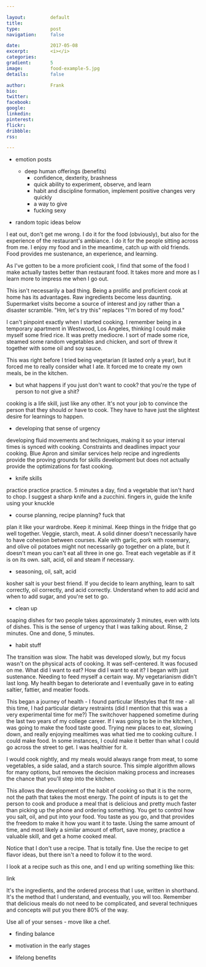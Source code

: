 ```yaml
---

layout:         default
title:          
type:           post
navigation:     false

date:           2017-05-08
excerpt:        <i></i>
categories:     
gradient:       5
image:          food-example-5.jpg
details:        false

author:         Frank
bio:            
twitter:        
facebook:       
google:         
linkedin:       
pinterest:      
flickr:         
dribbble:       
rss:    

---
```


* emotion posts

    - deep human offerings (benefits)
        + confidence, dexterity, brashness
        + quick ability to experiment, observe, and learn
        + habit and discipline formation, implement positive changes very quickly
        + a way to give
        + fucking sexy

* random topic ideas below

I eat out, don't get me wrong. I do it for the food (obviously), but also for the experience of the restaurant's ambiance. I do it for the people sitting across from me. I enjoy my food and in the meantime, catch up with old friends. Food provides me sustenance, an experience, and learning. 

As I've gotten to be a more proficient cook, I find that some of the food I make actually tastes better than restaurant food. It takes more and more as I learn more to impress me when I go out. 

This isn't necessarily a bad thing. Being a prolific and proficient cook at home has its advantages. Raw ingredients become less daunting. Supermarket visits become a source of interest and joy rather than a disaster scramble. "Hm, let's try this" replaces "I'm bored of my food."

I can't pinpoint exactly when I started cooking. I remember being in a temporary apartment in Westwood, Los Angeles, thinking I could make myself some fried rice. It was pretty mediocre. I sort of made some rice, steamed some random vegetables and chicken, and sort of threw it together with some oil and soy sauce. 

This was right before I tried being vegetarian (it lasted only a year), but it forced me to really consider what I ate. It forced me to create my own meals, be in the kitchen.


* but what happens if you just don't want to cook? that you're the type of person to not give a shit? 

cooking is a life skill, just like any other. It's not your job to convince the person that they should or have to cook. They have to have just the slightest desire for learnings to happen.

* developing that sense of urgency 

developing fluid movements and techniques, making it so your interval times is synced with cooking. Constraints and deadlines impact your cooking. Blue Apron and similar services help recipe and ingredients provide the proving grounds for skills development but does not actually provide the optimizations for fast cooking.

* knife skills

practice practice practice. 5 minutes a day, find a vegetable that isn't hard to chop. I suggest a sharp knife and a zucchini. fingers in, guide the knife using your knuckle

* course planning, recipe planning? fuck that

plan it like your wardrobe. Keep it minimal. Keep things in the fridge that go well together. Veggie, starch, meat. A solid dinner doesn't necessarily have to have cohesion between courses. Kale with garlic, pork with rosemary, and olive oil potatoes might not necessarily go together on a plate, but it doesn't mean you can't eat all three in one go. Treat each vegetable as if it is on its own. salt, acid, oil and steam if necessary. 

* seasoning, oil, salt, acid

kosher salt is your best friend. If you decide to learn anything, learn to salt correctly, oil correctly, and acid correctly. Understand when to add acid and when to add sugar, and you're set to go.

* clean up

soaping dishes for two people takes approximately 3 minutes, even with lots of dishes. This is the sense of urgency that I was talking about. Rinse, 2 minutes. One and done, 5 minutes.

* habit stuff 

The transition was slow. The habit was developed slowly, but my focus wasn't on the physical acts of cooking. It was self-centered. It was focused on me. What did I want to eat? How did I want to eat it? I began with just sustenance. Needing to feed myself a certain way. My vegetarianism didn't last long. My health began to deteriorate and I eventually gave in to eating saltier, fattier, and meatier foods. 

This began a journey of health - I found particular lifestyles that fit me - all this time, I had particular dietary restraints (did I mention that this was a very experimental time for me?) The switchover happened sometime during the last two years of my college career. If I was going to be in the kitchen, I was going to make the food taste good. Trying new places to eat, slowing down, and really enjoying mealtimes was what tied me to cooking culture. I could make food. In some instances, I could make it better than what I could go across the street to get. I was healthier for it. 

I would cook nightly, and my meals would always range from meat, to some vegetables, a side salad, and a starch source. This simple algorithm allows for many options, but removes the decision making process and increases the chance that you'll step into the kitchen. 

This allows the development of the habit of cooking so that it is the norm, not the path that takes the most energy. The point of inputs is to get the person to cook and produce a meal that is delicious and pretty much faster than picking up the phone and ordering something. You get to control how you salt, oil, and put into your food. You taste as you go, and that provides the freedom to make it how you want it to taste. Using the same amount of time, and most likely a similar amount of effort, save money, practice a valuable skill, and get a home cooked meal.



Notice that I don't use a recipe. That is totally fine. Use the recipe to get flavor ideas, but there isn't a need to follow it to the word. 

I look at a recipe such as this one, and I end up writing something like this:

link

It's the ingredients, and the ordered process that I use, written in shorthand. It's the method that I understand, and eventually, you will too. Remember that delicious meals do not need to be complicated, and several techniques and concepts will put you there 80% of the way. 

Use all of your senses - move like a chef. 

* finding balance

* motivation in the early stages

* lifelong benefits



